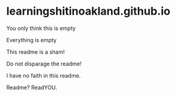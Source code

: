 # learningshitinoakland.github.io

You only think this is empty

Everything is empty

This readme is a sham!

Do not disparage the readme!

I have no faith in this readme.

Readme? ReadYOU.
